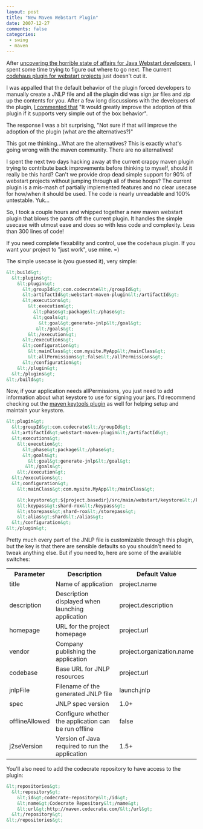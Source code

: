```yaml
---
layout: post
title: "New Maven Webstart Plugin"
date: 2007-12-27
comments: false
categories:
 - swing
 - maven
---
```


After [uncovering the horrible state of affairs for Java Webstart developers](http://www.jroller.com/wireframe/entry/shard_cyclops_demo_available), I spent some time trying to figure out where to go next. The current [codehaus plugin for webstart projects](http://mojo.codehaus.org/webstart-maven-plugin-parent/webstart-maven-plugin/) just doesn't cut it.



I was appalled that the default behavior of the plugin forced developers to manually create a JNLP file and all the plugin did was sign jar files and zip up the contents for you. After a few long discussions with the developers of the plugin, [I commented that](http://jira.codehaus.org/browse/MWEBSTART-86) "It would greatly improve the adoption of this plugin if it supports very simple out of the box behavior".



The response I was a bit surprising, "Not sure if that will improve the adoption of the plugin (what are the alternatives?)"



This got me thinking...What are the alternatives? This is exactly what's going wrong with the maven community. There are no alternatives!



I spent the next two days hacking away at the current crappy maven plugin trying to contribute back improvements before thinking to myself, should it really be this hard? Can't we provide drop dead simple support for 90% of webstart projects without jumping through all of these hoops? The current plugin is a mis-mash of partially implemented features and no clear usecase for how/when it should be used. The code is nearly unreadable and 100% untestable. Yuk...



So, I took a couple hours and whipped together a new maven webstart plugin that blows the pants off the current plugin. It handles the simple usecase with utmost ease and does so with less code and complexity. Less than 300 lines of code!



If you need complete flexability and control, use the codehaus plugin. If you want your project to "just work", use mine. =)



The simple usecase is (you guessed it), very simple:


```xml
&lt;build&gt;
  &lt;plugins&gt;
    &lt;plugin&gt;
      &lt;groupId&gt;com.codecrate&lt;/groupId&gt;
      &lt;artifactId&gt;webstart-maven-plugin&lt;/artifactId&gt;
      &lt;executions&gt;
        &lt;execution&gt;
          &lt;phase&gt;package&lt;/phase&gt;
          &lt;goals&gt;
            &lt;goal&gt;generate-jnlp&lt;/goal&gt;
           &lt;/goals&gt;
        &lt;/execution&gt;
      &lt;/executions&gt;
      &lt;configuration&gt;
        &lt;mainClass&gt;com.mysite.MyApp&lt;/mainClass&gt;
        &lt;allPermissions&gt;false&lt;/allPermissions&gt;
      &lt;/configuration&gt;
    &lt;/plugin&gt;
  &lt;/plugins&gt;
&lt;/build&gt;
```



Now, if your application needs allPermissions, you just need to add information about what keystore to use for signing your jars. I'd recommend checking out the [maven keytools plugin](http://mojo.codehaus.org/keytool-maven-plugin/) as well for helping setup and maintain your keystore.


```xml
&lt;plugin&gt;
  &lt;groupId&gt;com.codecrate&lt;/groupId&gt;
  &lt;artifactId&gt;webstart-maven-plugin&lt;/artifactId&gt;
  &lt;executions&gt;
    &lt;execution&gt;
      &lt;phase&gt;package&lt;/phase&gt;
      &lt;goals&gt;
        &lt;goal&gt;generate-jnlp&lt;/goal&gt;
       &lt;/goals&gt;
    &lt;/execution&gt;
  &lt;/executions&gt;
  &lt;configuration&gt;
    &lt;mainClass&gt;com.mysite.MyApp&lt;/mainClass&gt;

    &lt;keystore&gt;${project.basedir}/src/main/webstart/keystore&lt;/keystore&gt;
    &lt;keypass&gt;shard-rox&lt;/keypass&gt;
    &lt;storepass&gt;shard-rox&lt;/storepass&gt;
    &lt;alias&gt;shard&lt;/alias&gt;
  &lt;/configuration&gt;
&lt;/plugin&gt;
```



Pretty much every part of the JNLP file is customizable through this plugin, but the key is that there are sensible defaults so you shouldn't need to tweak anything else. But if you need to, here are some of the available switches:


<table>

<tr>

<th>Parameter</th>

<th>Description</th>

<th>Default Value</th>

</tr>

<tr>

<td>title</td>

<td>Name of application</td>

<td>project.name</td>

</tr>

<tr>

<td>description</td>

<td>Description displayed when launching application</td>

<td>project.description</td>

</tr>

<tr>

<td>homepage</td>

<td>URL for the project homepage</td>

<td>project.url</td>

</tr>

<tr>

<td>vendor</td>

<td>Company publishing the application</td>

<td>project.organization.name</td>

</tr>

<tr>

<td>codebase</td>

<td>Base URL for JNLP resources</td>

<td>project.url</td>

</tr>

<tr>

<td>jnlpFile</td>

<td>Filename of the generated JNLP file</td>

<td>launch.jnlp</td>

</tr>

<tr>

<td>spec</td>

<td>JNLP spec version</td>

<td>1.0+</td>

</tr>

<tr>

<td>offlineAllowed</td>

<td>Configure whether the application can be run offline</td>

<td>false</td>

</tr>

<tr>

<td>j2seVersion</td>

<td>Version of Java required to run the application</td>

<td>1.5+</td>

</tr>

</table>


You'll also need to add the codecrate repository to have access to the plugin:


```xml
&lt;repositories&gt;
  &lt;repository&gt;
    &lt;id&gt;codecrate-repository&lt;/id&gt;
    &lt;name&gt;Codecrate Repository&lt;/name&gt;
    &lt;url&gt;http://maven.codecrate.com/&lt;/url&gt;
  &lt;/repository&gt;
&lt;/repositories&gt;
```

